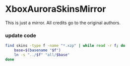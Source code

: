 # XboxAuroraSkinsMirror

This is just a mirror. All credits go to the original authors.

### update code

```sh
find skins -type f -name "*.xzp" | while read -r f; do
    base=$(basename "$f")
    ln -s "../$f" "all/$base"
done
```
